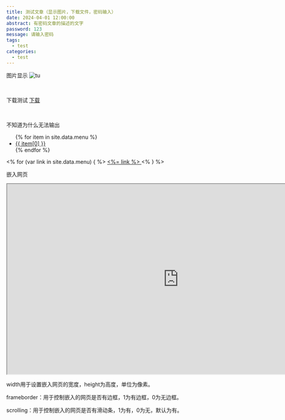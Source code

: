 ```yaml
---
title: 测试文章（显示图片，下载文件，密码输入）
date: 2024-04-01 12:00:00
abstract: 有密码文章的描述的文字
password: 123
message: 请输入密码
tags:
  - test
categories:
  - test
---
```


图片显示
![tu](1.png)

<br/>

下载测试
<a href="1.txt" download="1.txt">下载</a>

<br/>

不知道为什么无法输出
<nav>
  <ul>
    {% for item in site.data.menu %}
      <li><a href="{{ item[1] }}">{{ item[0] }}</a></li>
    {% endfor %}
  </ul>
</nav>

<% for (var link in site.data.menu) { %>
  <a href="<%= site.data.menu[link] %>"> <%= link %> </a>
<% } %>

嵌入网页

<iframe id="child" src='https://www.pixiv.net' width="900px" height="500px"></iframe>

width用于设置嵌入网页的宽度，height为高度，单位为像素。

frameborder：用于控制嵌入的网页是否有边框，1为有边框，0为无边框。

scrolling：用于控制嵌入的网页是否有滑动条，1为有，0为无，默认为有。



